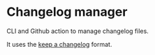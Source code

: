 # Changelog manager

CLI and Github action to manage changelog files.

It uses the [keep a changelog](https://keepachangelog.com) format.
